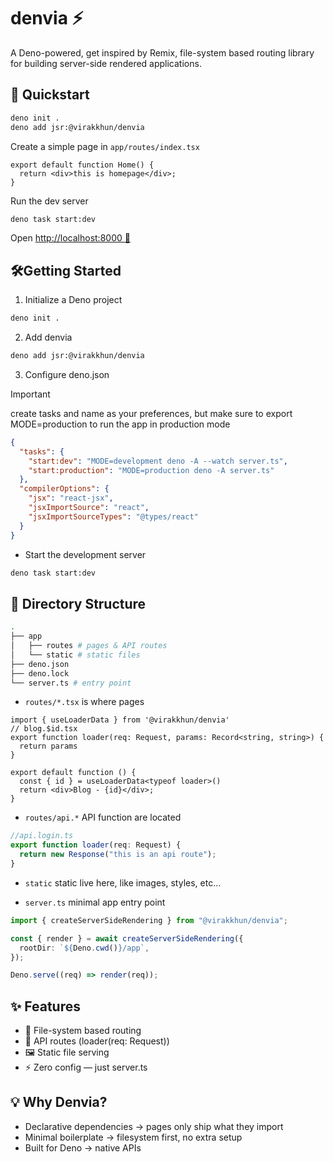 # denvia ⚡

A Deno-powered, get inspired by Remix, file-system based routing library for building server-side rendered applications.

## 🚀 Quickstart

```bash
deno init .
deno add jsr:@virakkhun/denvia
```

Create a simple page in `app/routes/index.tsx`

```tsx
export default function Home() {
  return <div>this is homepage</div>;
}
```

Run the dev server

```bash
deno task start:dev
```

Open [http://localhost:8000 🎉](http://localhost:8000)

## 🛠Getting Started

1. Initialize a Deno project

```bash
deno init .
```

2. Add denvia

```bash
deno add jsr:@virakkhun/denvia
```

3. Configure deno.json

> [!IMPORTANT]
> create tasks and name as your preferences, but make sure to export MODE=production to run the app in production mode

```json
{
  "tasks": {
    "start:dev": "MODE=development deno -A --watch server.ts",
    "start:production": "MODE=production deno -A server.ts"
  },
  "compilerOptions": {
    "jsx": "react-jsx",
    "jsxImportSource": "react",
    "jsxImportSourceTypes": "@types/react"
  }
}
```

- Start the development server

```bash
deno task start:dev
```

## 📂 Directory Structure

```bash
.
├── app
│   ├── routes # pages & API routes
│   └── static # static files
├── deno.json
├── deno.lock
└── server.ts # entry point
```

- `routes/*.tsx` is where pages

```tsx
import { useLoaderData } from '@virakkhun/denvia'
// blog.$id.tsx
export function loader(req: Request, params: Record<string, string>) {
  return params
}

export default function () {
  const { id } = useLoaderData<typeof loader>()
  return <div>Blog - {id}</div>;
}
```

- `routes/api.*` API function are located

```ts
//api.login.ts
export function loader(req: Request) {
  return new Response("this is an api route");
}
```

- `static` static live here, like images, styles, etc...

- `server.ts` minimal app entry point

```ts
import { createServerSideRendering } from "@virakkhun/denvia";

const { render } = await createServerSideRendering({
  rootDir: `${Deno.cwd()}/app`,
});

Deno.serve((req) => render(req));
```

## ✨ Features

- 📂 File-system based routing
- 🔌 API routes (loader(req: Request))
- 🖼 Static file serving
- ⚡ Zero config — just server.ts

## 💡 Why Denvia?

- Declarative dependencies → pages only ship what they import
- Minimal boilerplate → filesystem first, no extra setup
- Built for Deno → native APIs
